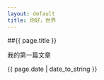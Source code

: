 ```yaml
---
layout: default
title: 你好，世界
---
```


##{{ page.title }}

我的第一篇文章

{{ page.date | date_to_string }}

